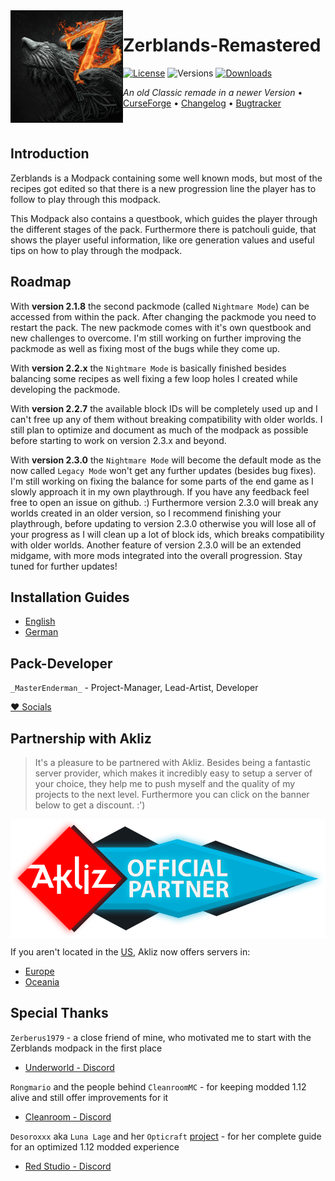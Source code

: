 <img src="resources/zerblands/icons/icon300.png" align="left" width="180px"/>

# Zerblands-Remastered

[![License](https://img.shields.io/github/license/MasterEnderman/Zerblands-Remastered.svg)](LICENSE) ![Versions](http://cf.way2muchnoise.eu/versions/minecraft_zerblands-remastered_all.svg) [![Downloads](http://cf.way2muchnoise.eu/zerblands-remastered.svg)](https://www.curseforge.com/minecraft/modpacks/zerblands-remastered)

*An old Classic remade in a newer Version* • [CurseForge](https://www.curseforge.com/minecraft/modpacks/zerblands-remastered) • [Changelog](CHANGELOG.md) • [Bugtracker](https://github.com/MasterEnderman/Zerblands-Remastered/issues)

<p>&nbsp;</p>

## Introduction

Zerblands is a Modpack containing some well known mods, but most of the recipes got edited so that there is a new progression line the player has to follow to play through this modpack.

This Modpack also contains a questbook, which guides the player through the different stages of the pack. Furthermore there is patchouli guide, that shows the player useful information, like ore generation values and useful tips on how to play through the modpack.

## Roadmap

With **version 2.1.8** the second packmode (called `Nightmare Mode`) can be accessed from within the pack. After changing the packmode you need to restart the pack. The new packmode comes with it's own questbook and new challenges to overcome. I'm still working on further improving the packmode as well as fixing most of the bugs while they come up.

With **version 2.2.x** the `Nightmare Mode` is basically finished besides balancing some recipes as well fixing a few loop holes I created while developing the packmode.

With **version 2.2.7** the available block IDs will be completely used up and I can't free up any of them without breaking compatibility with older worlds. I still plan to optimize and document as much of the modpack as possible before starting to work on version 2.3.x and beyond.

With **version 2.3.0** the `Nightmare Mode` will become the default mode as the now called `Legacy Mode` won't get any further updates (besides bug fixes). I'm still working on fixing the balance for some parts of the end game as I slowly approach it in my own playthrough. If you have any feedback feel free to open an issue on github. :) Furthermore version 2.3.0 will break any worlds created in an older version, so I recommend finishing your playthrough, before updating to version 2.3.0 otherwise you will lose all of your progress as I will clean up a lot of block ids, which breaks compatibility with older worlds. Another feature of version 2.3.0 will be an extended midgame, with more mods integrated into the overall progression. Stay tuned for further updates!

## Installation Guides

- [English](INSTALLATION_ENG.md)
- [German](INSTALLATION_GER.md)

## Pack-Developer

`_MasterEnderman_` - Project-Manager, Lead-Artist, Developer

[♥ Socials](https://ender.bio.link)

## Partnership with Akliz

> It's a pleasure to be partnered with Akliz. Besides being a fantastic server provider, which makes it incredibly easy to setup a server of your choice, they help me to push myself and the quality of my projects to the next level. Furthermore you can click on the banner below to get a discount. :')

<a href="https://www.akliz.net/enderman"><img src="Akliz_Partner.png" align="center"/></a>

If you aren't located in the [US](https://www.akliz.net/enderman), Akliz now offers servers in:

- [Europe](https://www.akliz.net/enderman-eu)
- [Oceania](https://www.akliz.net/enderman-oce)

## Special Thanks

`Zerberus1979` - a close friend of mine, who motivated me to start with the Zerblands modpack in the first place

- [Underworld - Discord](https://discord.gg/tZgppPC2pa)

`Rongmario` and the people behind `CleanroomMC` - for keeping modded 1.12 alive and still offer improvements for it

- [Cleanroom - Discord](https://discord.gg/f2K4aSpG4F)

`Desoroxxx` aka `Luna Lage` and her `Opticraft` [project](https://red-studio-ragnarok.github.io/Opticraft/) - for her complete guide for an optimized 1.12 modded experience

- [Red Studio - Discord](https://discord.gg/hKpUYx7VwS)
